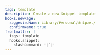 ```yaml
---
tags: template
description: Create a new Snippet template
hooks.newPage:
  suggestedName: Library/Personal/Snippet/
  confirmName: true
frontmatter: |
  tags: template
  hooks.snippet:
    slashCommand: "|^|"
---
```

